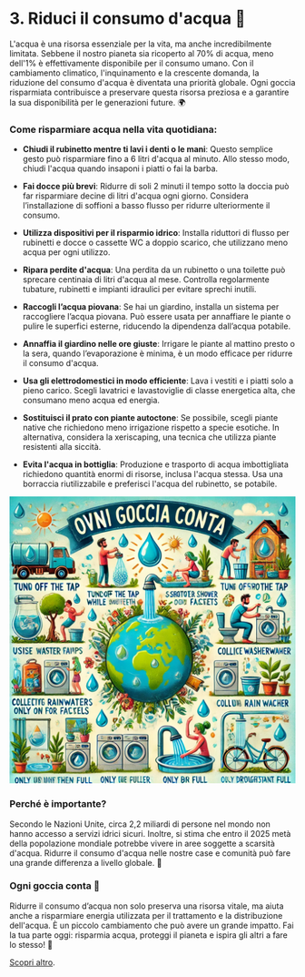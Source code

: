# 3. Riduci il consumo d'acqua 🚿

L'acqua è una risorsa essenziale per la vita, ma anche incredibilmente limitata. Sebbene il nostro pianeta sia ricoperto al 70% di acqua, meno dell'1% è effettivamente disponibile per il consumo umano. Con il cambiamento climatico, l'inquinamento e la crescente domanda, la riduzione del consumo d'acqua è diventata una priorità globale. Ogni goccia risparmiata contribuisce a preservare questa risorsa preziosa e a garantire la sua disponibilità per le generazioni future. 🌍

### Come risparmiare acqua nella vita quotidiana:

- **Chiudi il rubinetto mentre ti lavi i denti o le mani**: Questo semplice gesto può risparmiare fino a 6 litri d'acqua al minuto. Allo stesso modo, chiudi l'acqua quando insaponi i piatti o fai la barba.

- **Fai docce più brevi**: Ridurre di soli 2 minuti il tempo sotto la doccia può far risparmiare decine di litri d'acqua ogni giorno. Considera l’installazione di soffioni a basso flusso per ridurre ulteriormente il consumo.

- **Utilizza dispositivi per il risparmio idrico**: Installa riduttori di flusso per rubinetti e docce o cassette WC a doppio scarico, che utilizzano meno acqua per ogni utilizzo.

- **Ripara perdite d'acqua**: Una perdita da un rubinetto o una toilette può sprecare centinaia di litri d'acqua al mese. Controlla regolarmente tubature, rubinetti e impianti idraulici per evitare sprechi inutili.

- **Raccogli l’acqua piovana**: Se hai un giardino, installa un sistema per raccogliere l’acqua piovana. Può essere usata per annaffiare le piante o pulire le superfici esterne, riducendo la dipendenza dall’acqua potabile.

- **Annaffia il giardino nelle ore giuste**: Irrigare le piante al mattino presto o la sera, quando l’evaporazione è minima, è un modo efficace per ridurre il consumo d'acqua.

- **Usa gli elettrodomestici in modo efficiente**: Lava i vestiti e i piatti solo a pieno carico. Scegli lavatrici e lavastoviglie di classe energetica alta, che consumano meno acqua ed energia.

- **Sostituisci il prato con piante autoctone**: Se possibile, scegli piante native che richiedono meno irrigazione rispetto a specie esotiche. In alternativa, considera la xeriscaping, una tecnica che utilizza piante resistenti alla siccità.

- **Evita l'acqua in bottiglia**: Produzione e trasporto di acqua imbottigliata richiedono quantità enormi di risorse, inclusa l'acqua stessa. Usa una borraccia riutilizzabile e preferisci l'acqua del rubinetto, se potabile.

![Risparmia acqua](../images/step3/riduciAcqua.webp)

### Perché è importante?

Secondo le Nazioni Unite, circa 2,2 miliardi di persone nel mondo non hanno accesso a servizi idrici sicuri. Inoltre, si stima che entro il 2025 metà della popolazione mondiale potrebbe vivere in aree soggette a scarsità d'acqua. Ridurre il consumo d'acqua nelle nostre case e comunità può fare una grande differenza a livello globale. 🌱

### Ogni goccia conta 🌟

Ridurre il consumo d’acqua non solo preserva una risorsa vitale, ma aiuta anche a risparmiare energia utilizzata per il trattamento e la distribuzione dell'acqua. È un piccolo cambiamento che può avere un grande impatto. Fai la tua parte oggi: risparmia acqua, proteggi il pianeta e ispira gli altri a fare lo stesso! 🚰

[Scopri altro](https://www.worldwatercouncil.org/).
